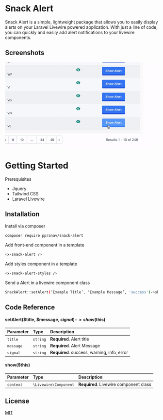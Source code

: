 
# Snack Alert

Snack Alert is a simple, lightweight package that allows you to easily display alerts on your Laravel Livewire powered application. With just a line of code, you can quickly and easily add alert notifications to your livewire components.



## Screenshots

![App Screenshot](https://raw.githubusercontent.com/ppranav164/SnackAlert/main/screenshot.gif)


# Getting Started


Prerequisites

* Jquery
* Tailwind CSS
* Laravel Livewire

## Installation

Install via composer

```bash
composer require ppranav/snack-alert
```
    
Add front-end component in a template

```bash
<x-snack-alert />
```

Add styles component in a template

```bash
<x-snack-alert-styles />
```

Send a Alert in a livewire component class

```bash
SnackAlert::setAlert(‘Example Title’, ‘Example Message’, 'success')->show($this);
```




## Code Reference


#### setAlert($title, $message, $signal)->show($this)


| Parameter | Type     | Description                       |
| :-------- | :------- | :-------------------------------- |
| `title`   | `string` | **Required**. Alert title |
| `message` | `string` | **Required**. Alert Message |
| `signal` | `string`  | **Required**. success, warning, info, error |


#### show($this)

| Parameter | Type     | Description                       |
| :-------- | :------- | :-------------------------------- |
| `context` | `\Livewire\Component` | **Required**. Livewire component class |


## License

[MIT](https://choosealicense.com/licenses/mit/)

